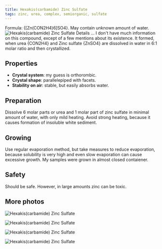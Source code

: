 ```yaml
---
title: Hexakis(carbamide) Zinc Sulfate
tags: zinc, urea, complex, semiorganic, sulfate
---
```

Formula: {[Zn(CON2H4)6]SO4}. May contain unknown amount of water.
![Hexakis(carbamide) Zinc Sulfate](@root/crystals/images/urea-zinc-sulfate/dsc01599.jpg)
<span class="cut">Details ...</span>
I don't have much information on this compound, except of a few mentions about its existence.
It formed, when urea {CON2H4} and Zinc sulfate {ZnSO4} are dissolved in water in 6:1 molar ratio
and then crystallized.
## Properties
* **Crystal system**: my guess is orthorombic.
* **Crystal shape**: parallelepiped with facets.
* **Stability on air**: stable, but easily absorbs water.

## Preparation
Dissolve 6 molar parts or urea and 1 molar part of zinc sulfate in minimal amount of water, with only mild heating.
Avoid strong heating, because it causes formation of insoluble white sediment.

## Growing
Use regular evaporation method, but take measures to reduce evaporation, because solubility is very high and even slow evaporation can cause excessive growth. My samples were grown in almost closed contaiener.

## Safety
Should be safe. However, in large amounts zinc can be toxic.

## More photos
![Hexakis(carbamide) Zinc Sulfate](@root/crystals/images/urea-zinc-sulfate/dsc01310.jpg)

![Hexakis(carbamide) Zinc Sulfate](@root/crystals/images/urea-zinc-sulfate/dsc01313.jpg)

![Hexakis(carbamide) Zinc Sulfate](@root/crystals/images/urea-zinc-sulfate/dsc01568.jpg)

![Hexakis(carbamide) Zinc Sulfate](@root/crystals/images/urea-zinc-sulfate/dsc01308.jpg)
